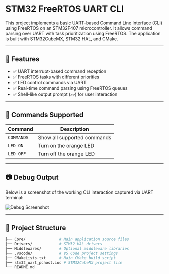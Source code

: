 # STM32 FreeRTOS UART CLI

This project implements a basic UART-based Command Line Interface (CLI) using FreeRTOS on an STM32F407 microcontroller. It allows command parsing over UART with task prioritization using FreeRTOS. The application is built with STM32CubeMX, STM32 HAL, and CMake.

---

## 🚀 Features

- ✅ UART interrupt-based command reception
- ✅ FreeRTOS tasks with different priorities
- ✅ LED control commands via UART
- ✅ Real-time command parsing using FreeRTOS queues
- ✅ Shell-like output prompt (`>>`) for user interaction

---

## 🧠 Commands Supported

| Command   | Description               |
|----------|---------------------------|
| `COMMANDS` | Show all supported commands |
| `LED ON`   | Turn on the orange LED      |
| `LED OFF`  | Turn off the orange LED     |

---

## 📷 Debug Output

Below is a screenshot of the working CLI interaction captured via UART terminal:

![Debug Screenshot](debug%20output.png)

---

## 📁 Project Structure

```bash
├── Core/               # Main application source files
├── Drivers/            # STM32 HAL drivers
├── Middlewares/        # Optional middleware libraries
├── .vscode/            # VS Code project settings
├── CMakeLists.txt      # Main CMake build script
├── stm32_uart_pchost.ioc # STM32CubeMX project file
└── README.md
